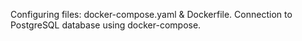 Сonfiguring files: docker-compose.yaml & Dockerfile.
Connection to PostgreSQL database using docker-compose. 

